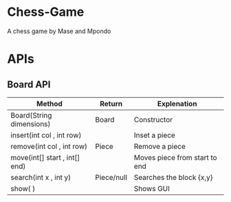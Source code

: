 # Chess-Game
A chess game by Mase and Mpondo

# APIs

## Board API
| Method | Return | Explenation |
|-|-|-|
| Board(String dimensions) |  Board |Constructor |
|  insert(int col , int row)  ||  Inset a piece |
|  remove(int col , int row)  | Piece  |  Remove a piece|
|  move(int[] start , int[] end)  || Moves piece from start to end |
|  search(int x , int y)  | Piece/null | Searches the block {x,y} |
|  show( )  || Shows GUI |
